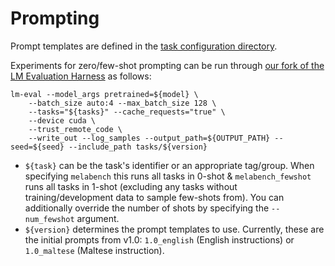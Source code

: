 # Prompting

Prompt templates are defined in the [task configuration directory](tasks).

Experiments for zero/few-shot prompting can be run through [our fork of the LM Evaluation Harness](https://github.com/KurtMica/lm-evaluation-harness/) as follows:

```shell
lm-eval --model_args pretrained=${model} \
    --batch_size auto:4 --max_batch_size 128 \
    --tasks="${tasks}" --cache_requests="true" \
    --device cuda \
    --trust_remote_code \
    --write_out --log_samples --output_path=${OUTPUT_PATH} --seed=${seed} --include_path tasks/${version}
```

- `${task}` can be the task's identifier or an appropriate tag/group.
  When specifying `melabench` this runs all tasks in 0-shot & `melabench_fewshot` runs all tasks in 1-shot (excluding any tasks without training/development data to sample few-shots from).
  You can additionally override the number of shots by specifying the `--num_fewshot` argument.
- `${version}` determines the prompt templates to use.
  Currently, these are the initial prompts from v1.0: `1.0_english` (English instructions) or `1.0_maltese` (Maltese instruction).
